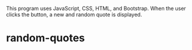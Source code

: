 This program uses JavaScript, CSS, HTML, and Bootstrap. When the user clicks the button, a new and random quote is displayed. 
# random-quotes
